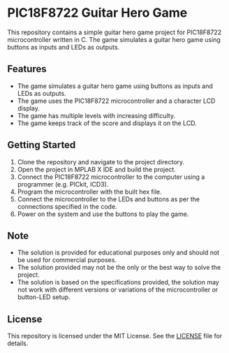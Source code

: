 # PIC18F8722 Guitar Hero Game

This repository contains a simple guitar hero game project for PIC18F8722 microcontroller written in C. The game simulates a guitar hero game using buttons as inputs and LEDs as outputs. 

## Features

- The game simulates a guitar hero game using buttons as inputs and LEDs as outputs.
- The game uses the PIC18F8722 microcontroller and a character LCD display.
- The game has multiple levels with increasing difficulty.
- The game keeps track of the score and displays it on the LCD.

## Getting Started

1. Clone the repository and navigate to the project directory.
2. Open the project in MPLAB X IDE and build the project.
3. Connect the PIC18F8722 microcontroller to the computer using a programmer (e.g. PICkit, ICD3).
4. Program the microcontroller with the built hex file.
5. Connect the microcontroller to the LEDs and buttons as per the connections specified in the code.
6. Power on the system and use the buttons to play the game.

## Note

- The solution is provided for educational purposes only and should not be used for commercial purposes.
- The solution provided may not be the only or the best way to solve the project.
- The solution is based on the specifications provided, the solution may not work with different versions or variations of the microcontroller or button-LED setup.

## License

This repository is licensed under the MIT License. See the [LICENSE](LICENSE) file for details.
